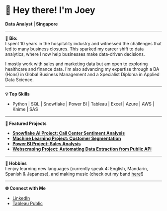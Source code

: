 # 👋 Hey there! I'm Joey

**Data Analyst | Singapore**

---

🔹 **Bio:**  
I spent 10 years in the hospitality industry and witnessed the challenges that led to many business closures.
This sparked my career shift to data analytics, where I now help businesses make data-driven decisions.

I mostly work with sales and marketing data but am open to exploring healthcare and finance data.
I'm also advancing my expertise through a BA (Hons) in Global Business Management and a Specialist Diploma in Applied Data Science.

---

**💡 Top Skills**
- Python | SQL | Snowflake | Power BI | Tableau | Excel | Azure | AWS | Knime | SAS

---

**🚀 Featured Projects**
- **[Snowflake AI Project: Call Center Sentiment Analysis](https://github.com/Joeytanwt/Snowflake-Project-Cortex-AI-Call-Center-Analysis)**
- **[Machine Learning Project: Customer Segmentation](https://github.com/Joeytanwt/Project8-ML-CustomerSegmentation)**  
- **[Power BI Project: Sales Analysis](https://github.com/Joeytanwt/Project6-PowerBI-DataCleaning-Visualisation)**  
- **[Webscraping Project: Automating Data Extraction from Public API](https://github.com/Joeytanwt/Project4-Python-Automating-API-Scraping)**

---

**🎸 Hobbies**\
I enjoy learning new languages (currently speak 4: English, Mandarin, Spanish & Japanese), and making music (check out my band [here](https://linktr.ee/bikebandsg?utm_source=linktree_profile_share&ltsid=62cf678b-779b-44c7-88c8-d09bcae60c22)!)

---

**🌐 Connect with Me**
- [LinkedIn](https://www.linkedin.com/in/joeytanwt)
- [Tableau Public](https://public.tableau.com/app/profile/joey.tanwt)
